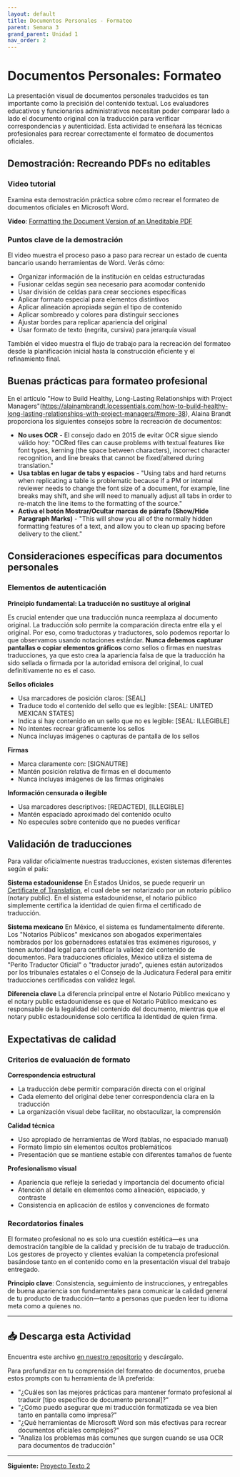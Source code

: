 ```yaml
---
layout: default
title: Documentos Personales - Formateo
parent: Semana 3
grand_parent: Unidad 1
nav_order: 2
---
```


# Documentos Personales: Formateo

La presentación visual de documentos personales traducidos es tan importante como la precisión del contenido textual. Los evaluadores educativos y funcionarios administrativos necesitan poder comparar lado a lado el documento original con la traducción para verificar correspondencias y autenticidad. Esta actividad te enseñará las técnicas profesionales para recrear correctamente el formateo de documentos oficiales.

## Demostración: Recreando PDFs no editables

### Video tutorial

Examina esta demostración práctica sobre cómo recrear el formateo de documentos oficiales en Microsoft Word.

**Video**: [Formatting the Document Version of an Uneditable PDF](https://youtu.be/f7tYpNnp-Wo)

### Puntos clave de la demostración

El video muestra el proceso paso a paso para recrear un estado de cuenta bancario usando herramientas de Word. Verás cómo:

- Organizar información de la institución en celdas estructuradas
- Fusionar celdas según sea necesario para acomodar contenido
- Usar división de celdas para crear secciones específicas
- Aplicar formato especial para elementos distintivos
- Aplicar alineación apropiada según el tipo de contenido
- Aplicar sombreado y colores para distinguir secciones
- Ajustar bordes para replicar apariencia del original
- Usar formato de texto (negrita, cursiva) para jerarquía visual

También el video muestra el flujo de trabajo para la recreación del formateo desde la planificación inicial hasta la construcción eficiente y el refinamiento final.

## Buenas prácticas para formateo profesional

En el artículo "How to Build Healthy, Long-Lasting Relationships with Project Managers"(https://alainambrandt.locessentials.com/how-to-build-healthy-long-lasting-relationships-with-project-managers/#more-38), Alaina Brandt proporciona los siguientes consejos sobre la recreación de documentos:

- **No uses OCR** - El consejo dado en 2015 de evitar OCR sigue siendo válido hoy: "OCRed files can cause problems with textual features like font types, kerning (the space between characters), incorrect character recognition, and line breaks that cannot be fixed/altered during translation."
- **Usa tablas en lugar de tabs y espacios** - "Using tabs and hard returns when replicating a table is problematic because if a PM or internal reviewer needs to change the font size of a document, for example, line breaks may shift, and she will need to manually adjust all tabs in order to re-match the line items to the formatting of the source."
- **Activa el botón Mostrar/Ocultar marcas de párrafo (Show/Hide Paragraph Marks)** - "This will show you all of the normally hidden formatting features of a text, and allow you to clean up spacing before delivery to the client."

## Consideraciones específicas para documentos personales

### Elementos de autenticación

**Principio fundamental: La traducción no sustituye al original**

Es crucial entender que una traducción nunca reemplaza al documento original. La traducción solo permite la comparación directa entre ella y el original. Por eso, como traductoras y traductores, solo podemos reportar lo que observamos usando notaciones estándar. **Nunca debemos capturar pantallas o copiar elementos gráficos** como sellos o firmas en nuestras traducciones, ya que esto crea la apariencia falsa de que la traducción ha sido sellada o firmada por la autoridad emisora del original, lo cual definitivamente no es el caso.

**Sellos oficiales**
- Usa marcadores de posición claros: [SEAL]
- Traduce todo el contenido del sello que es legible: [SEAL: UNITED MEXICAN STATES]
- Indica si hay contenido en un sello que no es legible: [SEAL: ILLEGIBLE]
- No intentes recrear gráficamente los sellos
- Nunca incluyas imágenes o capturas de pantalla de los sellos

**Firmas**
- Marca claramente con: [SIGNAUTRE]
- Mantén posición relativa de firmas en el documento
- Nunca incluyas imágenes de las firmas originales

**Información censurada o ilegible**
- Usa marcadores descriptivos: [REDACTED], [ILLEGIBLE]
- Mantén espaciado aproximado del contenido oculto
- No especules sobre contenido que no puedes verificar

## Validación de traducciones

Para validar oficialmente nuestras traducciones, existen sistemas diferentes según el país:

**Sistema estadounidense**
En Estados Unidos, se puede requerir un [Certificate of Translation](https://immigrantjustice.org/sites/default/files/Appendix%20J%20-%20Certificates%20of%20Translation%20for%20Foreign%20Affidavits%20and%20Documents.pdf), el cual debe ser notarizado por un notario público (notary public). En el sistema estadounidense, el notario público simplemente certifica la identidad de quien firma el certificado de traducción.

**Sistema mexicano**
En México, el sistema es fundamentalmente diferente. Los "Notarios Públicos" mexicanos son abogados experimentales nombrados por los gobernadores estatales tras exámenes rigurosos, y tienen autoridad legal para certificar la validez del contenido de documentos. Para traducciones oficiales, México utiliza el sistema de "Perito Traductor Oficial" o "traductor jurado", quienes están autorizados por los tribunales estatales o el Consejo de la Judicatura Federal para emitir traducciones certificadas con validez legal.

**Diferencia clave**
La diferencia principal entre el Notario Público mexicano y el notary public estadounidense es que el Notario Público mexicano es responsable de la legalidad del contenido del documento, mientras que el notary public estadounidense solo certifica la identidad de quien firma.

## Expectativas de calidad

### Criterios de evaluación de formato

**Correspondencia estructural**
- La traducción debe permitir comparación directa con el original
- Cada elemento del original debe tener correspondencia clara en la traducción
- La organización visual debe facilitar, no obstaculizar, la comprensión

**Calidad técnica**
- Uso apropiado de herramientas de Word (tablas, no espaciado manual)
- Formato limpio sin elementos ocultos problemáticos
- Presentación que se mantiene estable con diferentes tamaños de fuente

**Profesionalismo visual**
- Apariencia que refleje la seriedad y importancia del documento oficial
- Atención al detalle en elementos como alineación, espaciado, y contraste
- Consistencia en aplicación de estilos y convenciones de formato

### Recordatorios finales

El formateo profesional no es solo una cuestión estética—es una demostración tangible de la calidad y precisión de tu trabajo de traducción. Los gestores de proyecto y clientes evalúan la competencia profesional basándose tanto en el contenido como en la presentación visual del trabajo entregado.

**Principio clave**: Consistencia, seguimiento de instrucciones, y entregables de buena apariencia son fundamentales para comunicar la calidad general de tu producto de traducción—tanto a personas que pueden leer tu idioma meta como a quienes no.

---

## 📥 Descarga esta Actividad

Encuentra este archivo [en nuestro repositorio](https://github.com/alainamb/uic_tr18-trad-inversa-es-en/blob/main/unidad1/semana3/docs-personales-formateo.md) y descárgalo.

Para profundizar en tu comprensión del formateo de documentos, prueba estos prompts con tu herramienta de IA preferida:

- "¿Cuáles son las mejores prácticas para mantener formato profesional al traducir [tipo específico de documento personal]?"
- "¿Cómo puedo asegurar que mi traducción formatizada se vea bien tanto en pantalla como impresa?"
- "¿Qué herramientas de Microsoft Word son más efectivas para recrear documentos oficiales complejos?"
- "Analiza los problemas más comunes que surgen cuando se usa OCR para documentos de traducción"

---

**Siguiente:** [Proyecto Texto 2](./proyecto-texto2.md)
